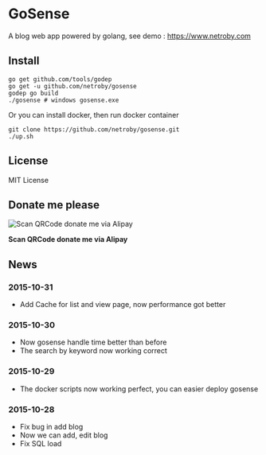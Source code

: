 # GoSense

A blog web app powered by golang, see demo : https://www.netroby.com


## Install

```
go get github.com/tools/godep
go get -u github.com/netroby/gosense
godep go build
./gosense # windows gosense.exe
```
Or you can install docker, then run docker container 

```
git clone https://github.com/netroby/gosense.git
./up.sh
```
## License

MIT License

## Donate me please

![Scan QRCode donate me via Alipay](https://www.netroby.com/assets/images/alipayme.jpg)

**Scan QRCode donate me via Alipay**

## News

### 2015-10-31

* Add Cache for list and view page, now performance got better

### 2015-10-30

* Now gosense handle time better than before
* The search by keyword now working correct

### 2015-10-29

* The docker scripts now working perfect, you can easier deploy gosense 

### 2015-10-28

* Fix bug in add blog
* Now we can add, edit blog
* Fix SQL load


